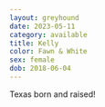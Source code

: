 ```yaml
---
layout: greyhound
date: 2023-05-11
category: available
title: Kelly
color: Fawn & White
sex: female
dob: 2018-06-04
---
```

Texas born and raised!
